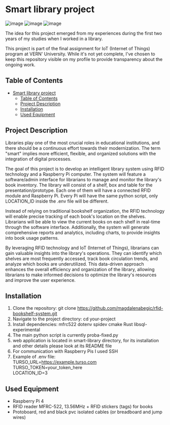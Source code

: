 # Smart library project

![image](https://github.com/magdalenabegic/BiblIoTekar/assets/98237744/b2833b3b-6d82-4cb5-a0ba-5b20e6bbf290)
![image](https://github.com/magdalenabegic/BiblIoTekar/assets/98237744/1c32eef7-ecf5-4c54-b4b7-53576845a0e4)
![image](https://github.com/magdalenabegic/BiblIoTekar/assets/98237744/e2b170fc-d2e1-4b33-84b5-83d88c05554a)


The idea for this project emerged from my experiences during the first two years of my studies when I worked in a library. 

This project is part of the final assignment for IoT (Internet of Things) program at VERN' University. While it's not yet complete, I've chosen to keep this repository visible on my profile to provide transparency about the ongoing work.
 
 ## Table of Contents
- [Smart library project](#smart-library-project)
  - [Table of Contents](#table-of-contents)
  - [Project Description](#project-description)
  - [Installation](#installation)
  - [Used Equipment](#used-equipment)


## Project Description

Libraries play one of the most crucial roles in educational institutions, and there should be a continuous effort towards their modernization. The term "smart" implies more efficient, flexible, and organized solutions with the integration of digital processes.

The goal of this project is to develop an intelligent library system using RFID technology and a Raspberry Pi computer. The system will feature a software/admin interface for librarians to manage and monitor the library's book inventory. The library will consist of a shelf, box and table for the presentation/prototype. Each one of them will have a connected RFID module and Raspberry Pi. Every Pi will have the same python script, only LOCATION_ID inside the .env file will be different.

Instead of relying on traditional bookshelf organization, the RFID technology will enable precise tracking of each book's location on the shelves. Librarians will be able to view the current books on each shelf in real-time through the software interface. Additionally, the system will generate comprehensive reports and analytics, including charts, to provide insights into book usage patterns.

By leveraging RFID technology and IoT (Internet of Things), librarians can gain valuable insights into the library's operations. They can identify which shelves are most frequently accessed, track book circulation trends, and analyze which books are underutilized. This data-driven approach enhances the overall efficiency and organization of the library, allowing librarians to make informed decisions to optimize the library's resources and improve the user experience.

## Installation

1. Clone the repository:
   git clone https://github.com/magdalenabegic/rfid-bookshelf-system.git
2. Navigate to the project directory:
    cd your-project
3. Install dependencies:
    mfrc522
    dotenv
    spidev
    cmake
    Rust
    libsql-experimental
4. The main python script is currently proba-fixed.py
5. web application is located in smart-library directory, for its installation and other details please look at its README file
6. For communication with Raspberry Pis I used SSH
7. Example of .env file:  
    TURSO_URL=https://example.turso.com  
    TURSO_TOKEN=your_token_here  
    LOCATION_ID=3  


## Used Equipment

- Raspberry Pi 4
- RFID reader MFRC-522, 13.56MHz + RFID stickers (tags) for books
- Protoboard, red and black pvc isolated cables (or breadboard and jump wires)
